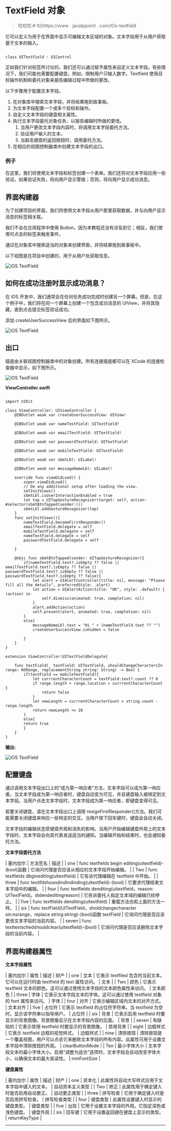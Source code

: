 # TextField 对象

> 哎哎哎:# t0]https://www . javatppoint . com/IOs-textfield

它可以定义为用于在界面中显示可编辑文本区域的对象。文本字段用于从用户获取基于文本的输入。

```

class UITextField : UIControl

```

正如我们针对标签所讨论的，我们还可以通过赋予属性来自定义文本字段。有些情况下，我们可能也需要配置键盘，例如，限制用户只输入数字。Textfield 使用目标操作机制和委托对象来报告编辑过程中所做的更改。

以下步骤用于配置文本字段。

1.  在对象库中搜索文本字段，并将结果拖到故事板。
2.  为文本字段配置一个或多个目标和操作。
3.  自定义文本字段的键盘相关属性。
4.  执行文本字段委托对象任务，以报告编辑时所做的更改。
    1.  当用户更改文本字段内容时，将调用文本字段委托方法。
    2.  验证用户输入的文本。
    3.  当敲击键盘的返回按钮时，调用委托方法。
5.  在相应的视图控制器类中创建文本字段的出口。

### 例子

在这里，我们将使用文本字段和标签创建一个表单。我们还将对文本字段应用一些验证。如果验证失败，将向用户显示警报；否则，将向用户显示成功消息。

## 界面构建器

为了创建项目的界面，我们将使用文本字段从用户那里获取数据，并与向用户显示消息的标签相关联。

我们不会在应用程序中使用 Button，因为本教程还没有涉及到它；相反，我们使用可点击的标签来触发事件。

通过在对象库中搜索适当的对象来创建界面，并将结果拖到故事板中。

以下视图是在项目中创建的，用于从用户处获取信息。

![iOS TextField](img/974cbca93b602e7056ac29110f96018d.png)

## 如何在成功注册时显示成功消息？

在 iOS 开发中，我们通常会在任何任务成功完成时创建另一个屏幕。但是，在这个例子中，我们将在同一个屏幕上创建一个包含成功消息的 UIView，并将其隐藏，直到点击提交标签验证成功。

添加 createUserSuccessView 后的界面如下图所示。

![iOS TextField](img/1c0e72d9309cdd202977ceda43dce80d.png)

## 出口

插座由关联视图控制器类中的对象创建。所有连接插座都可以在 XCode 的连接检查器中显示，如下图所示。

![iOS TextField](img/e6055907e31dad22937144bf51acdd6e.png)

**ViewController.swift**

```

import UIKit

class ViewController: UIViewController {
    @IBOutlet weak var createUserSuccessView: UIView!

    @IBOutlet weak var nameTextField: UITextField!

    @IBOutlet weak var emailTextField: UITextField!

    @IBOutlet weak var passwordTextField: UITextField!

    @IBOutlet weak var mobileTextField: UITextField!

    @IBOutlet weak var sbmtLbl: UILabel!

    @IBOutlet weak var messageNameLbl: UILabel!

    override func viewDidLoad() {
        super.viewDidLoad()
        // Do any additional setup after loading the view.
        setInitViews()
        sbmtLbl.isUserInteractionEnabled = true
        let tap = UITapGestureRecognizer(target: self, action: #selector(sbmtBtnTapped(sender:)))
        sbmtLbl.addGestureRecognizer(tap)
    }
    func setInitViews(){
        nameTextField.becomeFirstResponder()
        emailTextField.delegate = self
        mobileTextField.delegate = self
        nameTextField.delegate = self
        passwordTextField.delegate = self

    }

    @objc func sbmtBtnTapped(sender: UITapGestureRecognizer){
        if(nameTextField.text?.isEmpty ?? false || emailTextField.text?.isEmpty ?? false || passwordTextField.text?.isEmpty ?? false || passwordTextField.text?.isEmpty ?? false){
            let alert = UIAlertController(title: nil, message: "Please fill all the details", preferredStyle: .alert)
            let action = UIAlertAction(title: "OK", style: .default) { (action) in
                self.dismiss(animated: true, completion: nil)
            }
            alert.addAction(action)
            self.present(alert, animated: true, completion: nil)
        }
        else{
            messageNameLbl.text = "Hi " + (nameTextField.text ?? "")
            createUserSuccessView.isHidden = false

        }
    }
}

extension ViewController:UITextFieldDelegate{

    func textField(_ textField: UITextField, shouldChangeCharactersIn range: NSRange, replacementString string: String) -> Bool {
        if(textField == mobileTextField){
            let currrentCharacterCount = textField.text?.count ?? 0
            if range.length + range.location > currrentCharacterCount {
                return false
            }
            let newLength = currrentCharacterCount + string.count - range.length
            return newLength <= 10
        }
        else{
        return true
        }
    }
}

```

**输出:**

![iOS TextField](img/0f725d5e0e4c38643fdccb7415e8d65a.png)

## 配置键盘

通过调用文本字段出口上的“成为第一响应者”方法，文本字段可以成为第一响应者。当文本字段成为第一响应者时，键盘自动变为可见，并且键盘输入被绑定到文本字段。当用户点击文本字段时，文本字段成为第一响应者，即键盘变得可见。

若要关闭键盘，请在文本字段出口上调用 resignFirstResponder()方法。我们可能需要关闭键盘来响应一些特定的交互。当用户按下回车键时，键盘会自动关闭。

文本字段的编辑状态受键盘外观和消失的影响。当用户开始编辑键盘外观上的文本字段时，文本字段会向其代表发送适当的通知。当编辑开始和结束时，也会通知委托方法。

**文本字段委托方法**

| 塞内加尔 | 方法签名 | 描述 |
| one | func textfields begin editing(uitextfield)-(bool)函数 | 它询问代理是否应该从相应的文本字段开始编辑。 |
| Two | func textfields dbginediting(uitextfield) | 它告诉代理编辑在 textfield 中开始。 |
| three | func textifdshoundindindinding(uitextfield)-(bool) | 它要求代理结束文本字段中的编辑。 |
| four | func textfields denditing(uitextfield，reason: UITextField)。didendeditingreason) | 它告诉委托人指定文本域的编辑已经停止。 |
| five | func textfields denditing(uitextfield) | 重载方法也和上面的方法一样。 |
| six | func textField(UITextField，sholdchangecharacter sin:nsrange，replace string:string)-(bool)函数 textField | 它询问代理是否应该更改文本字段的当前内容。 |
| seven | func texttextschedshouldclear(uitextfield)-(bool) | 它询问代理是否应该删除文本字段的当前内容。 |

## 界面构建器属性

**文本字段属性**

| 塞内加尔 | 属性 | 描述 | 财产 |
| one | 文本 | 它表示 textfiled 包含的当前文本。它可以在运行时由 textfield 的 text 属性访问。 | 文本 |
| Two | 颜色 | 它表示 textfield 文本的颜色。这可以通过使用文本字段的文本颜色属性来访问。 | 文本颜色 |
| three | 字体 | 它表示文本字段文本的字体。这可以通过使用 textfield 对象的 font 属性来访问。 | 字体 |
| four | 对齐 | 它表示编辑区域内文本的对齐方式。 | 文本对齐 |
| five | 占位符 | 它表示 textfield 的占位符字符串。当 textfield 为空时，显示该字符串以指导用户。 | 占位符 |
| six | 背景 | 它表示启用 textfield 时要显示的背景图像。背景图像显示在文本字段内容的后面。 | 背景 |
| seven | 有缺陷的 | 它表示禁用 textfield 时要显示的背景图像。 | 禁用背景 |
| eight | 边框样式 | 它表示 textfield 边框的视觉样式。 | 边框样式 |
| nine | 清除按钮 | 清除按钮是一个覆盖视图，用户可以点击它来删除文本字段的所有内容。此属性可用于设置文本字段中清除按钮的外观。 | clearButtonMode |
| Ten | 最小字体大小 | 文本字段文本的最小字体大小。启用“调整为适合”选项时，文本字段会自动改变字体大小，以确保文本的最大易读性。 | minFontSize |

**键盘属性**

| 塞内加尔 | 属性 | 描述 | 财产 |
| one | 资本化 | 此属性将自动大写样式应用于文本字段中键入的文本。 | 自动资本主义类型 |
| Two | 修正 | 此属性用于确定键入时是否启用自动更正。 | 自动更正类型 |
| three | 拼写检查 | 它用于确定键入时是否启用拼写检查。 | 拼写检查类型 |
| four | 键盘类型 | 此属性设置键入时显示的键盘类型。 | 键盘类型 |
| five | 出现 | 它用于设置文本字段的外观。它指定深色或浅色键盘。 | 键盘外观 |
| six | 回车键 | 它用于设置返回键在键盘上显示的类型。 | returnKeyType |

* * *
